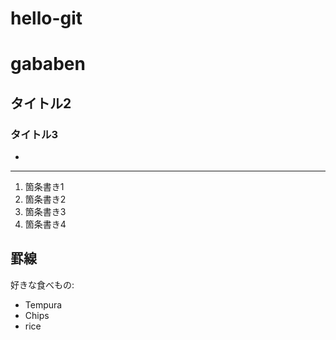 # hello-git
# gababen
## タイトル2
### タイトル3

 *
----

 1. 箇条書き1
 1. 箇条書き2
 1. 箇条書き3
 1. 箇条書き4

罫線
----

好きな食べもの:
* Tempura
* Chips
* rice
